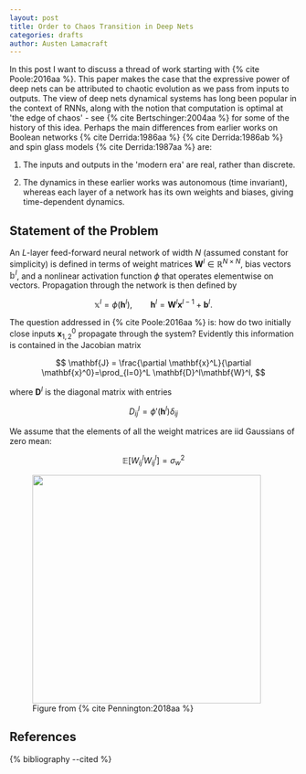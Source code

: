 ```yaml
---
layout: post
title: Order to Chaos Transition in Deep Nets
categories: drafts
author: Austen Lamacraft
---
```


In this post I want to discuss a thread of work starting with {% cite Poole:2016aa %}. This paper makes the case that the expressive power of deep nets can be attributed to chaotic evolution as we pass from inputs to outputs. The view of deep nets dynamical systems has long been popular in the context of RNNs, along with the notion that computation is optimal at 'the edge of chaos' - see {% cite Bertschinger:2004aa %} for some of the history of this idea. Perhaps the main differences from earlier works on Boolean networks {% cite Derrida:1986aa %} {% cite Derrida:1986ab %} and spin glass models {% cite Derrida:1987aa %} are:

1. The inputs and outputs in the 'modern era' are real, rather than discrete.

2. The dynamics in these earlier works was autonomous (time invariant), whereas each layer of a network has its own weights and biases, giving time-dependent dynamics.

## Statement of the Problem

An $L$-layer feed-forward neural network of width $N$ (assumed constant for simplicity) is defined in terms of weight matrices $\mathbf{W}^l\in\mathbb{R}^{N\times N}$, bias vectors $\mathbb{b}^l$, and a nonlinear activation function $\phi$ that operates elementwise on vectors. Propagation through the network is then defined by

$$
\mathbb{x}^l=\phi(\mathbf{h}^l), \qquad \mathbf{h}^l=\mathbf{W}^l\mathbf{x}^{l-1}+\mathbf{b}^l.
$$

The question addressed in {% cite Poole:2016aa %} is: how do two initially close inputs $\mathbf{x}^0_{1,2}$ propagate through the system? Evidently this information is contained in the Jacobian matrix

$$
\mathbf{J} = \frac{\partial \mathbf{x}^L}{\partial \mathbf{x}^0}=\prod_{l=0}^L \mathbf{D}^l\mathbf{W}^l,
$$

where $\mathbf{D}^l$ is the diagonal matrix with entries

$$
D^l_{ij} = \phi'(\mathbf{h}^l)\delta_{ij}
$$

We assume that the elements of all the weight matrices are iid Gaussians of zero mean:

$$
\mathbb{E}\left[W^l_{ij}W^l_{ij}\right] = \sigma^2_w
$$

<figure>
<img src="/images/blog/order-chaos.png" width="400" />
<figcaption>Figure from {% cite Pennington:2018aa %} </figcaption>
</figure>


References
----------

{% bibliography --cited %}

